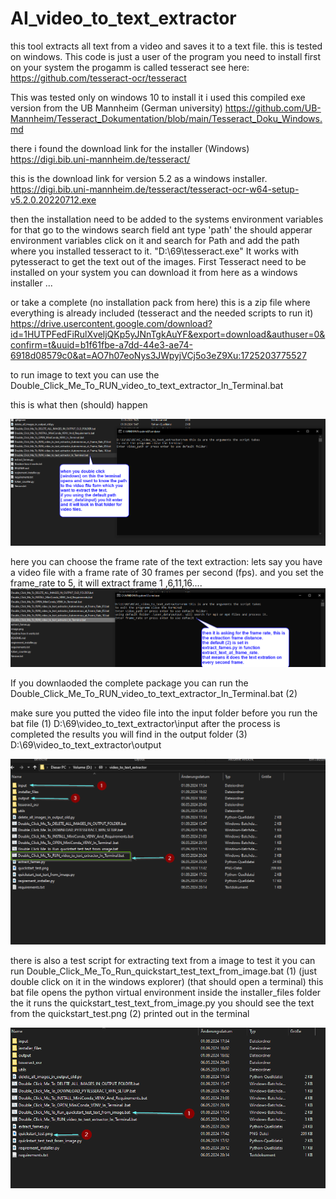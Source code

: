 # AI_video_to_text_extractor
this tool extracts all text from a video and saves it to a text file.
this is tested on windows.
This code is just a user of the program you need to install first on your system 
the progamm is called tesseract
see here:
https://github.com/tesseract-ocr/tesseract

This was tested only on windows 10
to install it i used this compiled exe version from the UB Mannheim (German university)
https://github.com/UB-Mannheim/Tesseract_Dokumentation/blob/main/Tesseract_Doku_Windows.md

there i found the download link for the installer (Windows)
https://digi.bib.uni-mannheim.de/tesseract/

this is the download link for version 5.2 as a windows installer.
https://digi.bib.uni-mannheim.de/tesseract/tesseract-ocr-w64-setup-v5.2.0.20220712.exe

then the installation need to be added to the systems environment variables
for that go to the windows search field ant type 'path'
the should apperar environment variables click on it and search for Path and add
the path where you installed tesseract to it.
"D:\69\tesseract.exe"
It works with pytesseract to get the text out of the images.
First Tesseract need to be installed on your system
you can download it from here as a windows installer
...

or take a complete (no installation pack from here) this is a zip file where everything is already included (tesseract and the needed scripts to run it)
https://drive.usercontent.google.com/download?id=1HUTPFedFiRulXveljQKp5yJNnTgkAuYF&export=download&authuser=0&confirm=t&uuid=b1f61fbe-a7dd-44e3-ae74-6918d08579c0&at=AO7h07eoNys3JWpyjVCj5o3eZ9Xu:1725203775527



to run image to text  you can use the 
Double_Click_Me_To_RUN_video_to_text_extractor_In_Terminal.bat

this is what then (should) happen

![alt text](image.png)

here you can choose the frame rate of the text extraction:
lets say you have a video file with a frame rate of 30 frames per second (fps).
and you set the frame_rate to 5,
it will extract frame 1 ,6,11,16....
![alt text](image-1.png)



If you downlaoded the complete package you can run the 
Double_Click_Me_To_RUN_video_to_text_extractor_In_Terminal.bat (2)

make sure you putted the video file into the input folder before you run the bat file (1)
D:\69\video_to_text_extractor\input
after the process is completed the results you will find in the output folder (3)
D:\69\video_to_text_extractor\output



![alt text](image-2.png)



there is also a test script for extracting text from a image 
to test it you can run Double_Click_Me_To_Run_quickstart_test_text_from_image.bat (1) (just double click on it in the windows explorer) (that should open a terminal)
this bat file opens the python virtual environment inside the installer_files folder 
the it runs the quickstart_test_text_from_image.py
you should see the text from the quickstart_test.png (2)
printed out in the terminal


![alt text](image-3.png)